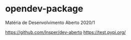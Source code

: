 # opendev-package
Matéria de Desenvolvimento Aberto 2020/1

https://github.com/Insper/dev-aberto
https://test.pypi.org/
